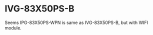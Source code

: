 # IVG-83X50PS-B

<!---
board:
  vendor: XiongMai
  model: IVG-83X50PS-B
chip:
  vendor: XM
  model: xm550
misc:
  vendor-url: https://www.xiongmaitech.com/en/index.php/product/product-detail/185/187/386
--->

Seems IPG-83X50PS-WPN is same as IVG-83X50PS-B, but with WIFI module.
